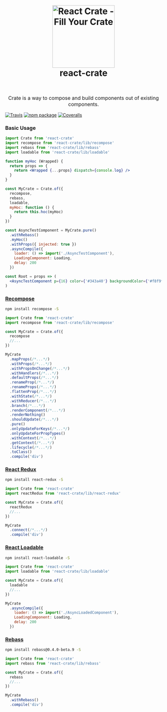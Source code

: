 <h1 align="center">
  <img src="https://cdn.rawgit.com/tkh44/react-crate/master/react-crate.png" alt="React Crate - Fill Your Crate" width="200">
  <br>
  react-crate
  <br>
  <br>
</h1>
<p align="center" style="font-size: 1rem;">Crate is a way to compose and build components out of existing components.</p>

[![Travis][build-badge]][build]
[![npm package][npm-badge]][npm]
[![Coveralls][coveralls-badge]][coveralls]

### Basic Usage
```jsx
import Crate from 'react-crate'
import recompose from 'react-crate/lib/recompose'
import rebass from 'react-crate/lib/rebass'
import loadable from 'react-crate/lib/loadable'

function myHoc (Wrapped) {
  return props => {
    return <Wrapped {...props} dispatch={console.log} />
  }
}

const MyCrate = Crate.of({
  recompose,
  rebass,
  loadable,
  myHoc: function () {
    return this.hoc(myHoc)
  }
})

const AsyncTestComponent = MyCrate.pure()
  .withRebass()
  .myHoc()
  .withProps({ injected: true })
  .asyncCompile({
    loader: () => import('./AsyncTestComponent'),
    LoadingComponent: Loading,
    delay: 200
  })

const Root = props => (
  <AsyncTestComponent p={16} color={'#343a40'} backgroundColor={'#f8f9fa'} />
)
```

### [Recompose](https://github.com/acdlite/recompose)

```bash
npm install recompose -S
```

```javascript
import Crate from 'react-crate'
import recompose from 'react-crate/lib/recompose'

const MyCrate = Crate.of({
  recompose
  //...
})

MyCrate
  .mapProps(/*...*/)
  .withProps(/*...*/)
  .withPropsOnChange(/*...*/)
  .withHandlers(/*...*/)
  .defaultProps(/*...*/)
  .renameProp(/*...*/)
  .renameProps(/*...*/)
  .flattenProp(/*...*/)
  .withState(/*...*/)
  .withReducer(/*...*/)
  .branch(/*...*/)
  .renderComponent(/*...*/)
  .renderNothing()
  .shouldUpdate(/*...*/)
  .pure()
  .onlyUpdateForKeys(/*...*/)
  .onlyUpdateForPropTypes()
  .withContext(/*...*/)
  .getContext(/*...*/)
  .lifecycle(/*...*/)
  .toClass()
  .compile('div')

```

### [React Redux](https://github.com/reactjs/react-redux)

```bash
npm install react-redux -S
```

```javascript
import Crate from 'react-crate'
import reactRedux from 'react-crate/lib/react-redux'

const MyCrate = Crate.of({
  reactRedux
  //...
})

MyCrate
  .connect(/*...*/)
  .compile('div')

```

### [React Loadable](https://github.com/thejameskyle/react-loadable)

```bash
npm install react-loadable -S
```

```javascript
import Crate from 'react-crate'
import loadable from 'react-crate/lib/loadable'

const MyCrate = Crate.of({
  loadable
  //...
})

MyCrate
  .asyncCompile({
    loader: () => import('./AsyncLoadedComponent'),
    LoadingComponent: Loading,
    delay: 200
  })

```

### [Rebass](https://rebass-beta.now.sh)

```bash
npm install rebass@0.4.0-beta.9 -S
```

```javascript
import Crate from 'react-crate'
import rebass from 'react-crate/lib/rebass'

const MyCrate = Crate.of({
  rebass
  //...
})

MyCrate
  .withRebass()
  .compile('div')

```

[build-badge]: https://img.shields.io/travis/user/repo/master.png?style=flat-square
[build]: https://travis-ci.org/user/repo

[npm-badge]: https://img.shields.io/npm/v/npm-package.png?style=flat-square
[npm]: https://www.npmjs.org/package/npm-package

[coveralls-badge]: https://img.shields.io/coveralls/user/repo/master.png?style=flat-square
[coveralls]: https://coveralls.io/github/user/repo
